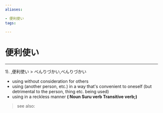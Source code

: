```yaml
---
aliases:
    
- 便利使い
tags:
    
---
```


# 便利使い
---
1).
,便利使い > べんりづかい,べんりづかい

- using without consideration for others
- using (another person, etc.) in a way that's convenient to oneself (but detrimental to the person, thing etc. being used)
- using in a reckless manner
**( Noun Suru verb Transitive verb;)**
> see also: 
            